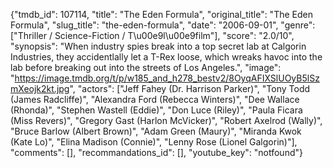 {"tmdb_id": 107114, "title": "The Eden Formula", "original_title": "The Eden Formula", "slug_title": "the-eden-formula", "date": "2006-09-01", "genre": ["Thriller / Science-Fiction / T\u00e9l\u00e9film"], "score": "2.0/10", "synopsis": "When industry spies break into a top secret lab at Calgorin Industries, they accidentlally let a T-Rex loose, which wreaks havoc into the lab before breaking out into the streets of Los Angeles.", "image": "https://image.tmdb.org/t/p/w185_and_h278_bestv2/8OyqAFIXSlUOyB5lSzmXeojk2kt.jpg", "actors": ["Jeff Fahey (Dr. Harrison Parker)", "Tony Todd (James Radcliffe)", "Alexandra Ford (Rebecca Winters)", "Dee Wallace (Rhonda)", "Stephen Wastell (Eddie)", "Don Luce (Riley)", "Paula Ficara (Miss Revers)", "Gregory Gast (Harlon McVicker)", "Robert Axelrod (Wally)", "Bruce Barlow (Albert Brown)", "Adam Green (Maury)", "Miranda Kwok (Kate Lo)", "Elina Madison (Connie)", "Lenny Rose (Lionel Galgorin)"], "comments": [], "recommandations_id": [], "youtube_key": "notfound"}